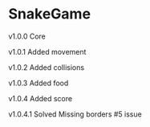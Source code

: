 # SnakeGame
v1.0.0
Core

v1.0.1
Added movement

v1.0.2
Added collisions

v1.0.3
Added food

v1.0.4
Added score

v1.0.4.1
Solved Missing borders #5 issue